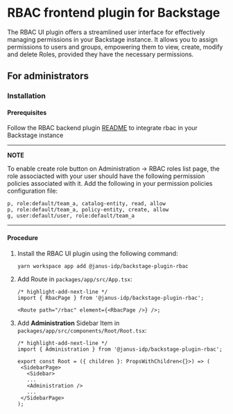 # RBAC frontend plugin for Backstage

The RBAC UI plugin offers a streamlined user interface for effectively managing permissions in your Backstage instance. It allows you to assign permissions to users and groups, empowering them to view, create, modify and delete Roles, provided they have the necessary permissions.

## For administrators

### Installation

#### Prerequisites

Follow the RBAC backend plugin [README](https://github.com/janus-idp/backstage-plugins/tree/main/plugins/rbac-backend) to integrate rbac in your Backstage instance

---

**NOTE**

To enable create role button on Administration -> RBAC roles list page, the role associacted with your user should have the following permission policies associated with it. Add the following in your permission policies configuration file:

```CSV
p, role:default/team_a, catalog-entity, read, allow
p, role:default/team_a, policy-entity, create, allow
g, user:default/user, role:default/team_a
```

---

#### Procedure

1. Install the RBAC UI plugin using the following command:

   ```console
   yarn workspace app add @janus-idp/backstage-plugin-rbac
   ```

2. Add Route in `packages/app/src/App.tsx`:

   ```tsx title="packages/app/src/App.tsx"
   /* highlight-add-next-line */
   import { RbacPage } from '@janus-idp/backstage-plugin-rbac';

   <Route path="/rbac" element={<RbacPage />} />;
   ```

3. Add **Administration** Sidebar Item in `packages/app/src/components/Root/Root.tsx`:

   ```tsx title="packages/app/src/components/Root/Root.tsx"
   /* highlight-add-next-line */
   import { Administration } from '@janus-idp/backstage-plugin-rbac';

   export const Root = ({ children }: PropsWithChildren<{}>) => (
    <SidebarPage>
      <Sidebar>
      ...
      <Administration />
      ...
    </SidebarPage>
   );
   ```
